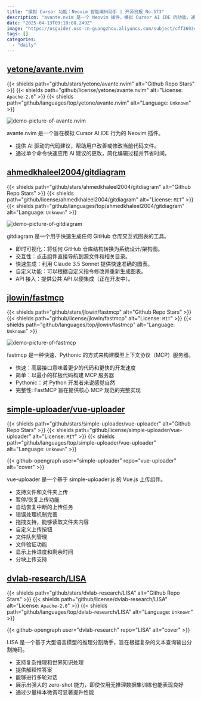```yaml
---
title: "模拟 Cursor 功能：Neovim 智能编码助手 | 开源日报 No.573"
description: "avante.nvim 是一个 Neovim 插件，模拟 Cursor AI IDE 的功能，通过 AI 提供代码建议并快速应用修改，提升开发效率。"
date: "2025-04-13T09:10:08.249Z"
image: "https://osguider.oss-cn-guangzhou.aliyuncs.com/subject/cff3693ca6065af5d7373ebbd88f47a5.png"
tags: []
categories:
  - "daily"
---
```


## [yetone/avante.nvim](https://github.com/yetone/avante.nvim)

{{< shields path="github/stars/yetone/avante.nvim" alt="Github Repo Stars" >}} {{< shields path="github/license/yetone/avante.nvim" alt="License: `Apache-2.0`" >}} {{< shields path="github/languages/top/yetone/avante.nvim" alt="Language: `Unknown`" >}}

![demo-picture-of-avante.nvim](https://static.osguider.com/subject/github/yetone/avante.nvim/de1f1bf90e26232dad6d6fc4a5c17a36.png)

avante.nvim 是一个旨在模拟 Cursor AI IDE 行为的 Neovim 插件。

- 提供 AI 驱动的代码建议，帮助用户改善或修改当前代码文件。
- 通过单个命令快速应用 AI 建议的更改，简化编辑过程并节省时间。
  
## [ahmedkhaleel2004/gitdiagram](https://github.com/ahmedkhaleel2004/gitdiagram)

{{< shields path="github/stars/ahmedkhaleel2004/gitdiagram" alt="Github Repo Stars" >}} {{< shields path="github/license/ahmedkhaleel2004/gitdiagram" alt="License: `MIT`" >}} {{< shields path="github/languages/top/ahmedkhaleel2004/gitdiagram" alt="Language: `Unknown`" >}}

![demo-picture-of-gitdiagram](https://static.osguider.com/subject/github/ahmedkhaleel2004/gitdiagram/5734dfffa2de008567dce71a05c2eaaa.png)

gitdiagram 是一个用于快速生成任何 GitHub 仓库交互式图表的工具。

- 即时可视化：将任何 GitHub 仓库结构转换为系统设计/架构图。
- 交互性：点击组件直接导航到源文件和相关目录。
- 快速生成：利用 Claude 3.5 Sonnet 提供快速准确的图表。
- 自定义功能：可以根据自定义指令修改并重新生成图表。
- API 接入：提供公共 API 以便集成（正在开发中）。
  
## [jlowin/fastmcp](https://github.com/jlowin/fastmcp)

{{< shields path="github/stars/jlowin/fastmcp" alt="Github Repo Stars" >}} {{< shields path="github/license/jlowin/fastmcp" alt="License: `MIT`" >}} {{< shields path="github/languages/top/jlowin/fastmcp" alt="Language: `Unknown`" >}}

![demo-picture-of-fastmcp](https://static.osguider.com/subject/github/jlowin/fastmcp/d5e4cf9da6c51977aa5b04529606a755.png)

fastmcp 是一种快速、Pythonic 的方式来构建模型上下文协议（MCP）服务器。

- 快速：高层接口意味着更少的代码和更快的开发速度
- 简单：以最小的样板代码构建 MCP 服务器
- Pythonic：对 Python 开发者来说感觉自然
- 完整性: FastMCP 旨在提供核心 MCP 规范的完整实现
  
## [simple-uploader/vue-uploader](https://github.com/simple-uploader/vue-uploader)

{{< shields path="github/stars/simple-uploader/vue-uploader" alt="Github Repo Stars" >}} {{< shields path="github/license/simple-uploader/vue-uploader" alt="License: `MIT`" >}} {{< shields path="github/languages/top/simple-uploader/vue-uploader" alt="Language: `Unknown`" >}}

{{< github-opengraph user="simple-uploader" repo="vue-uploader" alt="cover" >}}

vue-uploader 是一个基于 simple-uploader.js 的 Vue.js 上传组件。

- 支持文件和文件夹上传
- 暂停/恢复上传功能
- 自动恢复中断的上传任务
- 错误处理机制完善
- 拖拽支持，能够读取文件夹内容
- 自定义上传按钮
- 文件队列管理
- 文件验证功能
- 显示上传进度和剩余时间
- 分块上传支持
  
## [dvlab-research/LISA](https://github.com/dvlab-research/LISA)

{{< shields path="github/stars/dvlab-research/LISA" alt="Github Repo Stars" >}} {{< shields path="github/license/dvlab-research/LISA" alt="License: `Apache-2.0`" >}} {{< shields path="github/languages/top/dvlab-research/LISA" alt="Language: `Unknown`" >}}

{{< github-opengraph user="dvlab-research" repo="LISA" alt="cover" >}}

LISA 是一个基于大型语言模型的推理分割助手，旨在根据复杂的文本查询输出分割掩码。

- 支持复杂推理和世界知识处理
- 提供解释性答案
- 能够进行多轮对话
- 展示出强大的 zero-shot 能力，即使仅用无推理数据集训练也能表现良好
- 通过少量样本微调可显著提升性能
  

